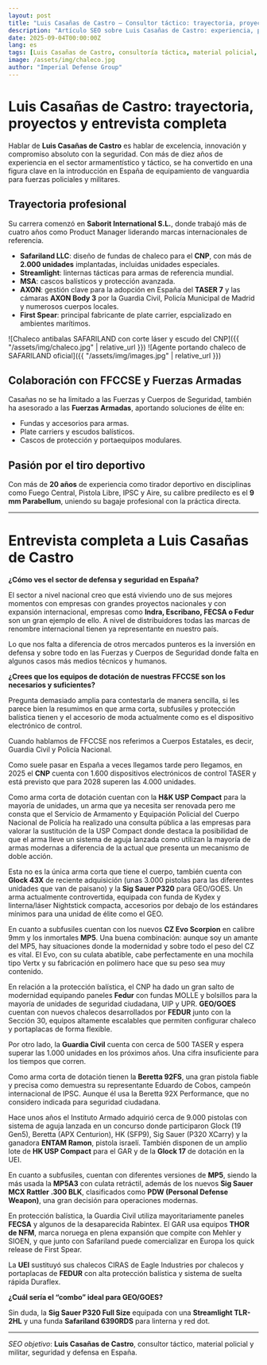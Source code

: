 ```yaml
---
layout: post
title: "Luis Casañas de Castro — Consultor táctico: trayectoria, proyectos y entrevista completa"
description: "Artículo SEO sobre Luis Casañas de Castro: experiencia, proyectos y entrevista íntegra sobre defensa y seguridad en España."
date: 2025-09-04T00:00:00Z
lang: es
tags: [Luis Casañas de Castro, consultoría táctica, material policial, material militar, Product Manager, seguridad]
image: /assets/img/chaleco.jpg
author: "Imperial Defense Group"
---
```



# Luis Casañas de Castro: trayectoria, proyectos y entrevista completa

Hablar de **Luis Casañas de Castro** es hablar de excelencia, innovación y compromiso absoluto con la seguridad. Con más de diez años de experiencia en el sector armamentístico y táctico, se ha convertido en una figura clave en la introducción en España de equipamiento de vanguardia para fuerzas policiales y militares.

## Trayectoria profesional

Su carrera comenzó en **Saborit International S.L.**, donde trabajó más de cuatro años como Product Manager liderando marcas internacionales de referencia.

- **Safariland LLC**: diseño de fundas de chaleco para el **CNP**, con más de **2.000 unidades** implantadas, incluidas unidades especiales.
- **Streamlight**: linternas tácticas para armas de referencia mundial.
- **MSA**: cascos balísticos y protección avanzada.
- **AXON**: gestión clave para la adopción en España del **TASER 7** y las cámaras **AXON Body 3** por la Guardia Civil, Policía Municipal de Madrid y numerosos cuerpos locales.
- **First Spear**: principal fabricante de plate carrier, espcializado en ambientes marítimos.

![Chaleco antibalas SAFARILAND con corte láser y escudo del CNP]({{ "/assets/img/chaleco.jpg" | relative_url }})  ![Agente portando chaleco de SAFARILAND oficial]({{ "/assets/img/images.jpg" | relative_url }})

## Colaboración con FFCCSE y Fuerzas Armadas

Casañas no se ha limitado a las Fuerzas y Cuerpos de Seguridad, también ha asesorado a las **Fuerzas Armadas**, aportando soluciones de élite en:
- Fundas y accesorios para armas.
- Plate carriers y escudos balísticos.
- Cascos de protección y portaequipos modulares.

## Pasión por el tiro deportivo

Con más de **20 años** de experiencia como tirador deportivo en disciplinas como Fuego Central, Pistola Libre, IPSC y Aire, su calibre predilecto es el **9 mm Parabellum**, uniendo su bagaje profesional con la práctica directa.

---

# Entrevista completa a Luis Casañas de Castro

**¿Cómo ves el sector de defensa y seguridad en España?**  

El sector a nivel nacional creo que está viviendo uno de sus mejores momentos con empresas con grandes proyectos nacionales y con expansión internacional, empresas como **Indra, Escribano, FECSA o Fedur** son un gran ejemplo de ello. A nivel de distribuidores todas las marcas de renombre internacional tienen ya representante en nuestro país.  

Lo que nos falta a diferencia de otros mercados punteros es la inversión en defensa y sobre todo en las Fuerzas y Cuerpos de Seguridad donde falta en algunos casos más medios técnicos y humanos.

**¿Crees que los equipos de dotación de nuestras FFCCSE son los necesarios y suficientes?**  

Pregunta demasiado amplia para contestarla de manera sencilla, si les parece bien la resumimos en que arma corta, subfusiles y protección balística tienen y el accesorio de moda actualmente como es el dispositivo electrónico de control.  

Cuando hablamos de FFCCSE nos referimos a Cuerpos Estatales, es decir, Guardia Civil y Policía Nacional.  

Como suele pasar en España a veces llegamos tarde pero llegamos, en 2025 el **CNP** cuenta con 1.600 dispositivos electrónicos de control TASER y está previsto que para 2028 superen las 4.000 unidades.  

Como arma corta de dotación cuentan con la **H&K USP Compact** para la mayoría de unidades, un arma que ya necesita ser renovada pero me consta que el Servicio de Armamento y Equipación Policial del Cuerpo Nacional de Policía ha realizado una consulta pública a las empresas para valorar la sustitución de la USP Compact donde destaca la posibilidad de que el arma lleve un sistema de aguja lanzada como utilizan la mayoría de armas modernas a diferencia de la actual que presenta un mecanismo de doble acción.  

Esta no es la única arma corta que tiene el cuerpo, también cuenta con **Glock 43X** de reciente adquisición (unas 3.000 pistolas para las diferentes unidades que van de paisano) y la **Sig Sauer P320** para GEO/GOES. Un arma actualmente controvertida, equipada con funda de Kydex y linterna/láser Nightstick compacta, accesorios por debajo de los estándares mínimos para una unidad de élite como el GEO.  

En cuanto a subfusiles cuentan con los nuevos **CZ Evo Scorpion** en calibre 9mm y los inmortales **MP5**. Una buena combinación: aunque soy un amante del MP5, hay situaciones donde la modernidad y sobre todo el peso del CZ es vital. El Evo, con su culata abatible, cabe perfectamente en una mochila tipo Vertx y su fabricación en polímero hace que su peso sea muy contenido.  

En relación a la protección balística, el CNP ha dado un gran salto de modernidad equipando paneles **Fedur** con fundas MOLLE y bolsillos para la mayoría de unidades de seguridad ciudadana, UIP y UPR. **GEO/GOES** cuentan con nuevos chalecos desarrollados por **FEDUR** junto con la Sección 30, equipos altamente escalables que permiten configurar chaleco y portaplacas de forma flexible.  

Por otro lado, la **Guardia Civil** cuenta con cerca de 500 TASER y espera superar las 1.000 unidades en los próximos años. Una cifra insuficiente para los tiempos que corren.  

Como arma corta de dotación tienen la **Beretta 92FS**, una gran pistola fiable y precisa como demuestra su representante Eduardo de Cobos, campeón internacional de IPSC. Aunque él usa la Beretta 92X Performance, que no considero indicada para seguridad ciudadana.  

Hace unos años el Instituto Armado adquirió cerca de 9.000 pistolas con sistema de aguja lanzada en un concurso donde participaron Glock (19 Gen5), Beretta (APX Centurion), HK (SFP9), Sig Sauer (P320 XCarry) y la ganadora **ENTAM Ramon**, pistola israelí. También disponen de un amplio lote de **HK USP Compact** para el GAR y de la **Glock 17** de dotación en la UEI.  

En cuanto a subfusiles, cuentan con diferentes versiones de **MP5**, siendo la más usada la **MP5A3** con culata retráctil, además de los nuevos **Sig Sauer MCX Rattler .300 BLK**, clasificados como **PDW (Personal Defense Weapon)**, una gran decisión para operaciones modernas.  

En protección balística, la Guardia Civil utiliza mayoritariamente paneles **FECSA** y algunos de la desaparecida Rabintex. El GAR usa equipos **THOR de NFM**, marca noruega en plena expansión que compite con Mehler y SIOEN, y que junto con Safariland puede comercializar en Europa los quick release de First Spear.  

La **UEI** sustituyó sus chalecos CIRAS de Eagle Industries por chalecos y portaplacas de **FEDUR** con alta protección balística y sistema de suelta rápida Duraflex.  

**¿Cuál sería el “combo” ideal para GEO/GOES?**  

Sin duda, la **Sig Sauer P320 Full Size** equipada con una **Streamlight TLR-2HL** y una funda **Safariland 6390RDS** para linterna y red dot.

---

*SEO objetivo*: **Luis Casañas de Castro**, consultor táctico, material policial y militar, seguridad y defensa en España.
